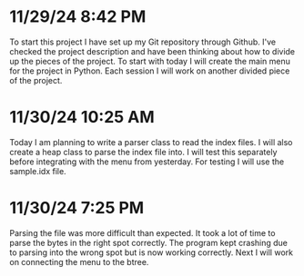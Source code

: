# 11/29/24 8:42 PM
To start this project I have set up my Git repository through Github. I've checked the project description and have been thinking about how to divide up the pieces of the project. To start with today I will create the main menu for the project in Python. Each session I will work on another divided piece of the project.

# 11/30/24 10:25 AM
Today I am planning to write a parser class to read the index files. I will also create a heap class to parse the index file into. I will test this separately before integrating with the menu from yesterday. For testing I will use the sample.idx file.

# 11/30/24 7:25 PM 
Parsing the file was more difficult than expected. It took a lot of time to parse the bytes in the right spot correctly. The program kept crashing due to parsing into the wrong spot but is now working correctly. Next I will work on connecting the menu to the btree.